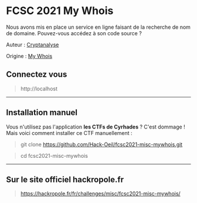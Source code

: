 # FCSC 2021 My Whois

Nous avons mis en place un service en ligne faisant de la recherche de nom de domaine. Pouvez-vous accédez à son code source ?


Auteur : [Cryptanalyse](https://twitter.com/Cryptanalyse)

Origine : [My Whois](https://hackropole.fr/fr/challenges/misc/fcsc2021-misc-mywhois/)


## Connectez vous 
> http://localhost

-----------


## Installation manuel
Vous n'utilisez pas l'application **les CTFs de Cyrhades** ? C'est dommage !
Mais voici comment installer ce CTF manuellement :

> git clone https://github.com/Hack-Oeil/fcsc2021-misc-mywhois.git

> cd fcsc2021-misc-mywhois


-----------

## Sur le site officiel hackropole.fr
> https://hackropole.fr/fr/challenges/misc/fcsc2021-misc-mywhois/